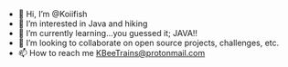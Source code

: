 - 👋 Hi, I’m @Koiifish
- 👀 I’m interested in Java and hiking
- 🌱 I’m currently learning...you guessed it; JAVA!!
- 💞️ I’m looking to collaborate on open source projects, challenges, etc. 
- 📫 How to reach me KBeeTrains@protonmail.com

<!---
Koiifish/Koiifish is a ✨ special ✨ repository because its `README.md` (this file) appears on your GitHub profile.
You can click the Preview link to take a look at your changes.
--->
